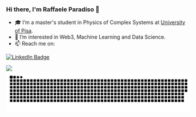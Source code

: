 ### Hi there, I'm Raffaele Paradiso 👋

- 🎓 I’m a master's student in Physics of Complex Systems at [University of Pisa](https://www.unipi.it/).
- 🌱 I’m interested in Web3, Machine Learning and Data Science.
- 📫 Reach me on:
<div id="badges">
  <a href="https://www.linkedin.com/in/raffaele-paradiso-990646134/">
    <img src="https://img.shields.io/badge/LinkedIn-blue?style=for-the-badge&logo=linkedin&logoColor=white" alt="LinkedIn Badge"/>
  </a>
</div>

![](https://entzg7xu07zj4yp.m.pipedream.net)
![Snake animation](https://raw.githubusercontent.com/RaffaeleParadiso/RaffaeleParadiso/output/github-contribution-grid-snake-dark.svg)
